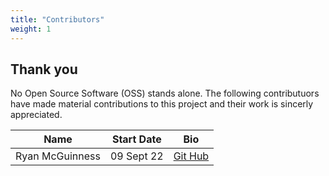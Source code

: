 ```yaml
---
title: "Contributors"
weight: 1
---
```


<!---
 Copyright 2022 Google LLC

 Licensed under the Apache License, Version 2.0 (the "License");
 you may not use this file except in compliance with the License.
 You may obtain a copy of the License at

     http://www.apache.org/licenses/LICENSE-2.0

 Unless required by applicable law or agreed to in writing, software
 distributed under the License is distributed on an "AS IS" BASIS,
 WITHOUT WARRANTIES OR CONDITIONS OF ANY KIND, either express or implied.
 See the License for the specific language governing permissions and
 limitations under the License.
--->

## Thank you

No Open Source Software (OSS) stands alone. The following contributuors have made material
contributions to this project and their work is sincerly appreciated.

<!-- Please keep list in Alphabeic order, Name or nickname as a link to your profile, Start Date (MM/dd/YYYY) -->

| Name            | Start Date | Bio                                        |
| --------------- | ---------- | ------------------------------------------ |
| Ryan McGuinness | 09 Sept 22 | [Git Hub](https://github.com/rrmcguinness) |

